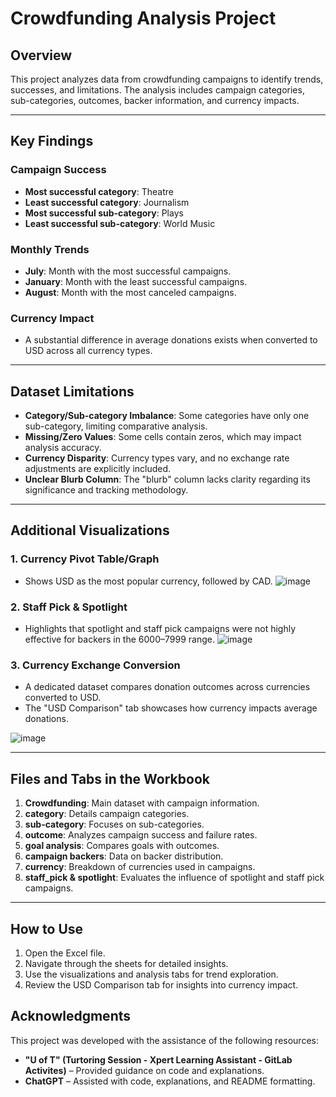 # Crowdfunding Analysis Project

## Overview
This project analyzes data from crowdfunding campaigns to identify trends, successes, and limitations. The analysis includes campaign categories, sub-categories, outcomes, backer information, and currency impacts.

---

## Key Findings

### Campaign Success
- **Most successful category**: Theatre
- **Least successful category**: Journalism
- **Most successful sub-category**: Plays
- **Least successful sub-category**: World Music

### Monthly Trends
- **July**: Month with the most successful campaigns.
- **January**: Month with the least successful campaigns.
- **August**: Month with the most canceled campaigns.

### Currency Impact
- A substantial difference in average donations exists when converted to USD across all currency types.

---

## Dataset Limitations
- **Category/Sub-category Imbalance**: Some categories have only one sub-category, limiting comparative analysis.
- **Missing/Zero Values**: Some cells contain zeros, which may impact analysis accuracy.
- **Currency Disparity**: Currency types vary, and no exchange rate adjustments are explicitly included.
- **Unclear Blurb Column**: The "blurb" column lacks clarity regarding its significance and tracking methodology.

---

## Additional Visualizations

### 1. Currency Pivot Table/Graph
- Shows USD as the most popular currency, followed by CAD.
![image](https://github.com/user-attachments/assets/f3718e3a-776f-4d1d-b09b-71c3c14c180e)

### 2. Staff Pick & Spotlight
- Highlights that spotlight and staff pick campaigns were not highly effective for backers in the 6000–7999 range.
![image](https://github.com/user-attachments/assets/14b2b102-4c7a-4e6d-88e8-220f2ddd1f49)

### 3. Currency Exchange Conversion
- A dedicated dataset compares donation outcomes across currencies converted to USD.
- The "USD Comparison" tab showcases how currency impacts average donations.
  
![image](https://github.com/user-attachments/assets/f80ad132-41af-4518-b895-1f715195617e)

---

## Files and Tabs in the Workbook

1. **Crowdfunding**: Main dataset with campaign information.
2. **category**: Details campaign categories.
3. **sub-category**: Focuses on sub-categories.
4. **outcome**: Analyzes campaign success and failure rates.
5. **goal analysis**: Compares goals with outcomes.
6. **campaign backers**: Data on backer distribution.
7. **currency**: Breakdown of currencies used in campaigns.
8. **staff_pick & spotlight**: Evaluates the influence of spotlight and staff pick campaigns.

---

## How to Use

1. Open the Excel file.
2. Navigate through the sheets for detailed insights.
3. Use the visualizations and analysis tabs for trend exploration.
4. Review the USD Comparison tab for insights into currency impact.

## Acknowledgments

This project was developed with the assistance of the following resources:

- **"U of T" (Turtoring Session - Xpert Learning Assistant - GitLab Activites)** – Provided guidance on code and explanations.
- **ChatGPT** – Assisted with code, explanations, and README formatting. 
